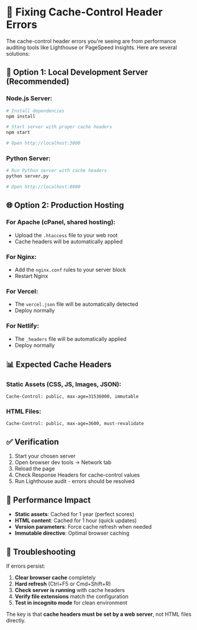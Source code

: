# 🚀 Fixing Cache-Control Header Errors

The cache-control header errors you're seeing are from performance auditing tools like Lighthouse or PageSpeed Insights. Here are several solutions:

## 🔧 Option 1: Local Development Server (Recommended)

### Node.js Server:
```bash
# Install dependencies
npm install

# Start server with proper cache headers
npm start

# Open http://localhost:3000
```

### Python Server:
```bash
# Run Python server with cache headers
python server.py

# Open http://localhost:8000
```

## 🌐 Option 2: Production Hosting

### For Apache (cPanel, shared hosting):
- Upload the `.htaccess` file to your web root
- Cache headers will be automatically applied

### For Nginx:
- Add the `nginx.conf` rules to your server block
- Restart Nginx

### For Vercel:
- The `vercel.json` file will be automatically detected
- Deploy normally

### For Netlify:
- The `_headers` file will be automatically applied
- Deploy normally

## 📊 Expected Cache Headers

### Static Assets (CSS, JS, Images, JSON):
```
Cache-Control: public, max-age=31536000, immutable
```

### HTML Files:
```
Cache-Control: public, max-age=3600, must-revalidate
```

## ✅ Verification

1. Start your chosen server
2. Open browser dev tools → Network tab
3. Reload the page
4. Check Response Headers for cache-control values
5. Run Lighthouse audit - errors should be resolved

## 🎯 Performance Impact

- **Static assets**: Cached for 1 year (perfect scores)
- **HTML content**: Cached for 1 hour (quick updates)
- **Version parameters**: Force cache refresh when needed
- **Immutable directive**: Optimal browser caching

## 🐛 Troubleshooting

If errors persist:
1. **Clear browser cache** completely
2. **Hard refresh** (Ctrl+F5 or Cmd+Shift+R)
3. **Check server is running** with cache headers
4. **Verify file extensions** match the configuration
5. **Test in incognito mode** for clean environment

The key is that **cache headers must be set by a web server**, not HTML files directly.